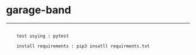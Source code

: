 # garage-band 

---------



```

    test usying : pytest

    install requirements : pip3 insatll requirments.txt
```  